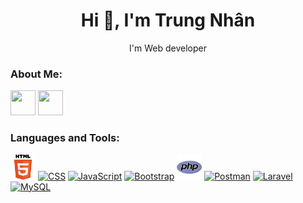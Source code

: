 <h1 align="center">Hi 🐳, I'm Trung Nhân</h1>
<p align="center">I'm Web developer</p>

<h3 align="left">About Me: </h3>
<p> <a href="https://www.instagram.com/dtrgx_"> <img src="https://cdn-icons-png.flaticon.com/512/4922/4922972.png" width="40" height="40"></a> <a href="https://x.com/dtrgx_"> <img src="https://www.svgrepo.com/show/11841/twitter.svg" width="40" height="40"></a></p>

<h3 align="left">Languages and Tools: </h3>
<p align="left"><a href="https://www.w3schools.com/html/" target="_blank"><img src="https://raw.githubusercontent.com/github/explore/main/topics/html/html.png" width="40" height="40" alt="HTML"></a> <a href="https://www.w3schools.com/css/" target="_blank"><img src="https://cdn-icons-png.flaticon.com/512/5968/5968242.png" width="40" height="40" alt="CSS"></a> <a href="https://www.w3schools.com/js/" target="_blank"><img src="https://img.icons8.com/color/512/javascript.png" width="40" height="40" alt="JavaScript"></a> <a href="https://getbootstrap.com/" target="_blank"><img src="https://getbootstrap.com/docs/5.3/assets/brand/bootstrap-logo-shadow@2x.png" width="40" height="40" alt="Bootstrap"></a> <a href="https://www.php.net/" target="_blank"><img src="https://raw.githubusercontent.com/github/explore/main/topics/php/php.png" width="40" height="40" alt="PHP"></a> <a href="https://www.postman.com/" target="_blank"><img src="https://voyager.postman.com/logo/postman-logo-icon-orange.svg" width="40" height="40" alt="Postman"></a> <a href="https://laravel.com/" target="_blank"><img src="https://static-00.iconduck.com/assets.00/laravel-icon-995x1024-dk77ahh4.png" width="40" height="40" alt="Laravel"></a> <a href="https://www.mysql.com/" target="_blank"><img src="https://ssg.vn/wp-content/uploads/2023/08/mysql2.jpg.png" width="40" height="40" alt="MySQL"></a></p>
